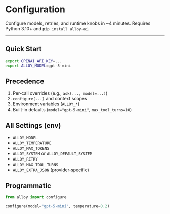 # Configuration

Configure models, retries, and runtime knobs in ~4 minutes. Requires Python 3.10+ and `pip install alloy-ai`.

---

## Quick Start

```bash
export OPENAI_API_KEY=...
export ALLOY_MODEL=gpt-5-mini
```

## Precedence

1. Per‑call overrides (e.g., `ask(..., model=...)`)
2. `configure(...)` and context scopes
3. Environment variables (`ALLOY_*`)
4. Built‑in defaults (`model="gpt-5-mini"`, `max_tool_turns=10`)

## All Settings (env)

- `ALLOY_MODEL`
- `ALLOY_TEMPERATURE`
- `ALLOY_MAX_TOKENS`
- `ALLOY_SYSTEM` or `ALLOY_DEFAULT_SYSTEM`
- `ALLOY_RETRY`
- `ALLOY_MAX_TOOL_TURNS`
- `ALLOY_EXTRA_JSON` (provider‑specific)

## Programmatic

```python
from alloy import configure

configure(model="gpt-5-mini", temperature=0.2)
```
